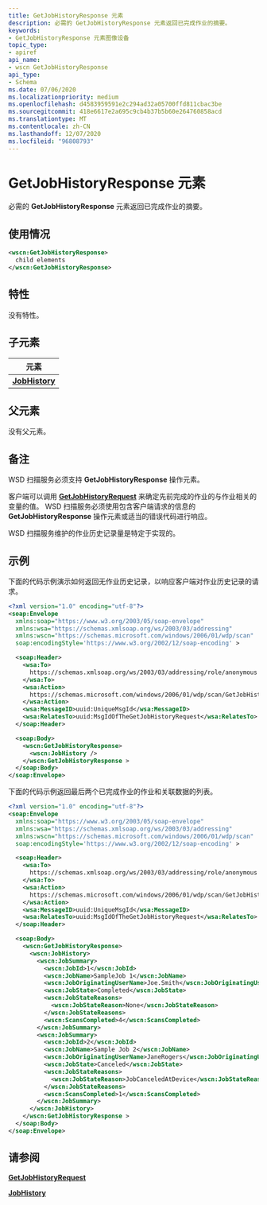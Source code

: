 ```yaml
---
title: GetJobHistoryResponse 元素
description: 必需的 GetJobHistoryResponse 元素返回已完成作业的摘要。
keywords:
- GetJobHistoryResponse 元素图像设备
topic_type:
- apiref
api_name:
- wscn GetJobHistoryResponse
api_type:
- Schema
ms.date: 07/06/2020
ms.localizationpriority: medium
ms.openlocfilehash: d4583959591e2c294ad32a05700ffd811cbac3be
ms.sourcegitcommit: 418e6617e2a695c9cb4b37b5b60e264760858acd
ms.translationtype: MT
ms.contentlocale: zh-CN
ms.lasthandoff: 12/07/2020
ms.locfileid: "96808793"
---
```

# <a name="getjobhistoryresponse-element"></a>GetJobHistoryResponse 元素

必需的 **GetJobHistoryResponse** 元素返回已完成作业的摘要。

## <a name="usage"></a>使用情况

```xml
<wscn:GetJobHistoryResponse>
  child elements
</wscn:GetJobHistoryResponse>
```

## <a name="attributes"></a>特性

没有特性。

## <a name="child-elements"></a>子元素

| 元素 |
|--|
| [**JobHistory**](jobhistory.md) |

## <a name="parent-elements"></a>父元素

没有父元素。

## <a name="remarks"></a>备注

WSD 扫描服务必须支持 **GetJobHistoryResponse** 操作元素。

客户端可以调用 [**GetJobHistoryRequest**](getjobhistoryrequest.md) 来确定先前完成的作业的与作业相关的变量的值。 WSD 扫描服务必须使用包含客户端请求的信息的 **GetJobHistoryResponse** 操作元素或适当的错误代码进行响应。

WSD 扫描服务维护的作业历史记录量是特定于实现的。

## <a name="examples"></a>示例

下面的代码示例演示如何返回无作业历史记录，以响应客户端对作业历史记录的请求。

```xml
<?xml version="1.0" encoding="utf-8"?>
<soap:Envelope
  xmlns:soap="https://www.w3.org/2003/05/soap-envelope"
  xmlns:wsa="https://schemas.xmlsoap.org/ws/2003/03/addressing"
  xmlns:wscn="https://schemas.microsoft.com/windows/2006/01/wdp/scan"
  soap:encodingStyle='https://www.w3.org/2002/12/soap-encoding' >

  <soap:Header>
    <wsa:To>
      https://schemas.xmlsoap.org/ws/2003/03/addressing/role/anonymous
    </wsa:To>
    <wsa:Action>
      https://schemas.microsoft.com/windows/2006/01/wdp/scan/GetJobHistory
    </wsa:Action>
    <wsa:MessageID>uuid:UniqueMsgId</wsa:MessageID>
    <wsa:RelatesTo>uuid:MsgIdOfTheGetJobHistoryRequest</wsa:RelatesTo>
  </soap:Header>

  <soap:Body>
    <wscn:GetJobHistoryResponse>
      <wscn:JobHistory />
    </wscn:GetJobHistoryResponse >
  </soap:Body>
</soap:Envelope>
```

下面的代码示例返回最后两个已完成作业的作业和关联数据的列表。

```xml
<?xml version="1.0" encoding="utf-8"?>
<soap:Envelope
  xmlns:soap="https://www.w3.org/2003/05/soap-envelope"
  xmlns:wsa="https://schemas.xmlsoap.org/ws/2003/03/addressing"
  xmlns:wscn="https://schemas.microsoft.com/windows/2006/01/wdp/scan"
  soap:encodingStyle='https://www.w3.org/2002/12/soap-encoding' >

  <soap:Header>
    <wsa:To>
      https://schemas.xmlsoap.org/ws/2003/03/addressing/role/anonymous
    </wsa:To>
    <wsa:Action>
      https://schemas.microsoft.com/windows/2006/01/wdp/scan/GetJobHistory
    </wsa:Action>
    <wsa:MessageID>uuid:UniqueMsgId</wsa:MessageID>
    <wsa:RelatesTo>uuid:MsgIdOfTheGetJobHistoryRequest</wsa:RelatesTo>
  </soap:Header>

  <soap:Body>
    <wscn:GetJobHistoryResponse>
      <wscn:JobHistory>
        <wscn:JobSummary>
          <wscn:JobId>1</wscn:JobId>
          <wscn:JobName>SampleJob 1</wscn:JobName>
          <wscn:JobOriginatingUserName>Joe.Smith</wscn:JobOriginatingUserName>
          <wscn:JobState>Completed</wscn:JobState>
          <wscn:JobStateReasons>
            <wscn:JobStateReason>None</wscn:JobStateReason>
          </wscn:JobStateReasons>
          <wscn:ScansCompleted>4</wscn:ScansCompleted>
        </wscn:JobSummary>
        <wscn:JobSummary>
          <wscn:JobId>2</wscn:JobId>
          <wscn:JobName>Sample Job 2</wscn:JobName>
          <wscn:JobOriginatingUserName>JaneRogers</wscn:JobOriginatingUserName>
          <wscn:JobState>Canceled</wscn:JobState>
          <wscn:JobStateReasons>
            <wscn:JobStateReason>JobCanceledAtDevice</wscn:JobStateReason>
          </wscn:JobStateReasons>
          <wscn:ScansCompleted>1</wscn:ScansCompleted>
        </wscn:JobSummary>
      </wscn:JobHistory>
    </wscn:GetJobHistoryResponse >
  </soap:Body>
</soap:Envelope>
```

## <a name="see-also"></a>请参阅

[**GetJobHistoryRequest**](getjobhistoryrequest.md)

[**JobHistory**](jobhistory.md)

